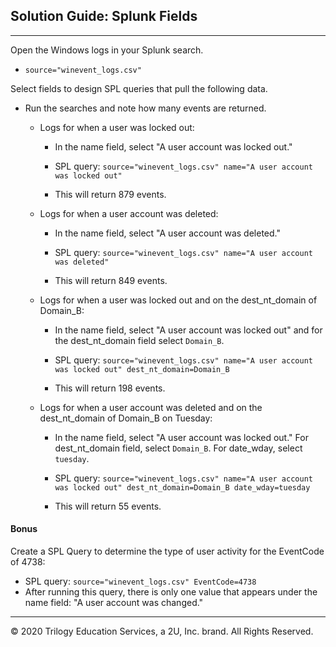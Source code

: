 ## Solution Guide: Splunk Fields

---
Open the Windows logs in your Splunk search.

  -  `source="winevent_logs.csv"`

Select fields to design SPL queries that pull the following data. 

- Run the searches and note how many events are returned. 

    - Logs for when a user was locked out: 

      - In the name field, select "A user account was locked out."

      - SPL query: `source="winevent_logs.csv" name="A user account was locked out"`

      - This will return 879 events.

  - Logs for when a user account was deleted:

    - In the name field, select "A user account was deleted."

    - SPL query: `source="winevent_logs.csv" name="A user account was deleted"`

    - This will return 849 events.

  - Logs for when a user was locked out and on the dest_nt_domain of Domain_B:

    - In the name field, select "A user account was locked out" and for the dest_nt_domain field select `Domain_B`.

    - SPL query: `source="winevent_logs.csv" name="A user account was locked out" dest_nt_domain=Domain_B`

    - This will return 198 events.

  - Logs for when a user account was deleted and on the dest_nt_domain of Domain_B on Tuesday:

    -  In the name field, select "A user account was locked out." For dest_nt_domain field, select `Domain_B`. For date_wday, select `tuesday`.

    - SPL query: `source="winevent_logs.csv" name="A user account was locked out" dest_nt_domain=Domain_B date_wday=tuesday`

    - This will return 55 events.

  
#### Bonus

Create a SPL Query to determine the type of user activity for the EventCode of 4738:
    
  - SPL query: `source="winevent_logs.csv" EventCode=4738`
  - After running this query, there is only one value that appears under the name field: "A user account was changed."

---

© 2020 Trilogy Education Services, a 2U, Inc. brand. All Rights Reserved.   
    
    

